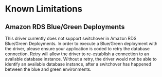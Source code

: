 # Known Limitations

## Amazon RDS Blue/Green Deployments

This driver currently does not support switchover in Amazon RDS Blue/Green Deployments. In order to execute a Blue/Green deployment with the driver, please ensure your application is coded to retry the database connection. Retry will allow the driver to re-establish a connection to an available database instance. Without a retry, the driver would not be able to identify an available database instance, after a switchover has happened between the blue and green environments. 